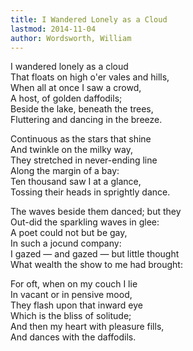 ```yaml
---
title: I Wandered Lonely as a Cloud
lastmod: 2014-11-04
author: Wordsworth, William
---
```


I wandered lonely as a cloud  
That floats on high o'er vales and hills,  
When all at once I saw a crowd,  
A host, of golden daffodils;  
Beside the lake, beneath the trees,  
Fluttering and dancing in the breeze.  

Continuous as the stars that shine  
And twinkle on the milky way,  
They stretched in never-ending line  
Along the margin of a bay:  
Ten thousand saw I at a glance,  
Tossing their heads in sprightly dance.  

The waves beside them danced; but they  
Out-did the sparkling waves in glee:  
A poet could not but be gay,  
In such a jocund company:  
I gazed &mdash; and gazed &mdash; but little thought  
What wealth the show to me had brought:  

For oft, when on my couch I lie  
In vacant or in pensive mood,  
They flash upon that inward eye  
Which is the bliss of solitude;  
And then my heart with pleasure fills,  
And dances with the daffodils.  

